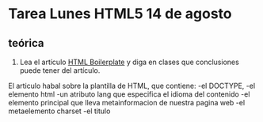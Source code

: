 
# Tarea Lunes HTML5 14 de agosto

## teórica

1. Lea el artículo [HTML Boilerplate](https://www.theodinproject.com/lessons/foundations-html-boilerplate) y diga en clases que conclusiones puede tener del artículo.

El articulo habal sobre la plantilla de HTML, que contiene: 
-el DOCTYPE, 
-el elemento html 
-un atributo lang que especifica el idioma del contenido 
-el elemento principal <head> que lleva metainformacion de nuestra pagina web 
-el metaelemento charset <meta charset="utf-8"> 
-el titulo <title>
-Debajo el body 


2. Vea el video [HTML and CSS for Beginners Part 2: Building your first web page!](https://www.youtube.com/watch?v=V8UAEoOvqFg&list=PL4-IK0AVhVjM0xE0K2uZRvsM7LkIhsPT-&t=93s&ab_channel=KevinPowell) y diga en clases que conclusiones puede tener del video.

3. Lea el artículo [Creating an HTML file](https://www.theodinproject.com/lessons/foundations-html-boilerplate#creating-an-html-file) y diga en clases que conclusiones puede tener del artículo.

Habla de crear una plantilla html, con las intrucciones dadas

4. Lea el artículo [The DOCTYPE](https://www.theodinproject.com/lessons/foundations-html-boilerplate#the-doctype) y diga en clases que conclusiones puede tener del artículo.
<!DOCTYPE html> Cada página HTML comienza con una declaración de tipo de documento

5. Lea el artículo [HTML element](https://www.theodinproject.com/lessons/foundations-html-boilerplate#html-element) y diga en clases que conclusiones puede tener del artículo.
Después de declarar el tipo de documento, debemos proporcionar un <html>elemento. Esto es lo que se conoce como el elemento raíz del documento,


6. Lea el artículo [Head element](https://www.theodinproject.com/lessons/foundations-html-boilerplate#head-element) y diga en clases que conclusiones puede tener del artículo.

El <head>elemento es donde colocamos metainformación importante sobre nuestras páginas web y todo lo necesario para que nuestras páginas web se muestren correctamente en el navegador. 

7. Lea el artículo [Body element](https://www.¿.com/lessons/foundations-html-boilerplate#body-element) y diga en clases que conclusiones puede tener del artículo.

<body> Aquí es donde irá todo el contenido que se mostrará a los usuarios: el texto, las imágenes, las listas, los enlaces, etc.


8. Lea el artículo [Viewing HTML files in the browser](https://www.theodinproject.com/lessons/foundations-html-boilerplate#viewing-html-files-in-the-browser) y diga en clases que conclusiones puede tener del artículo.

Para ver los archivos en el navegador, abrir el terminal donde se encuentra el proyecto que se esta trabajando y escribir: Ubuntu- Navegue hasta el directorio que contiene el archivo y escribagoogle-chrome index.html

9. Lea el artículo [VSCode shortcut](https://www.theodinproject.com/lessons/foundations-html-boilerplate#vscode-shortcut) y diga en clases que conclusiones puede tener del artículo.

Habla del atajo de codigo VSC, escribir ! y enter

10. Lea el video [Building Your First Web Page video](https://youtu.be/V8UAEoOvqFg?list=PL4-IK0AVhVjM0xE0K2uZRvsM7LkIhsPT-&t=93) y diga en clases que conclusiones puede tener del video.

Habla de los comandos basicos:
-el DOCTYPE, 
-el elemento html 
-un atributo lang 
-el elemento principal <head> que lleva metainformacion de nuestra pagina web 
-el metaelemento charset <meta charset="utf-8"> 
-el titulo <title>
-Debajo el body 

11. Realice las actividades de [Assignment](https://www.theodinproject.com/lessons/foundations-html-boilerplate#assignment) y diga en clases que conclusiones puede tener del artículo.

12. Lea el artículo [HTML Encoding Reference for Beginners: Understanding Character Sets](https://www.positioniseverything.net/html-encoding/) y diga en clases que conclusiones puede tener del artículo.

Revisemos todo lo que aprendimos sobre la codificación HTML aquí y ahora:

-Codificación de caracteres HTML
-La codificación de caracteres HTML ayuda a mapear texto y bytes dentro de documentos HTML
-Los autores siempre deben guardar los documentos en codificación HTML UTF-8
-Usar codificación porcentual para direcciones URL
-Compruebe las metadeclaraciones cuando trabaje con XML y XHTML
-Métodos para declarar la codificación de caracteres HTML en HTTP
-Cómo escapar de los caracteres
-Cómo decodificar tus caracteres a su forma anterior

https://www.theodinproject.com/lessons/foundations-html-boilerplate#body-element

13. Lea el artículo [live server extension](https://marketplace.visualstudio.com/items?itemName=ritwickdey.LiveServer) y diga en clases que conclusiones puede tener del artículo. 
El articulo habla sobre la extension live server para linux

14. Lea el artículo [lang](https://developer.mozilla.org/en-US/docs/Web/HTML/Global_attributes/lang) y diga en clases qué conclusiones puede tener del artículo.

El atributo global lang ayuda a definir el idioma de un elemento: el idioma en el que se escriben los elementos no editables o el idioma en el que el usuario debe escribir los elementos editables. 

15. aResponde las preguntas de [Knowledge check](https://www.theodinproject.com/lessons/foundations-html-boilerplate#knowledge-check) y diga en clases que conclusiones puede tener del artículo.

¿Cuál es el propósito de la declaración doctype?  es una declaración de tipo de documento

¿Qué es el elemento HTML? el elemento raíz del documento, contiene todos los demas elementos dek documento 


¿Cuál es el propósito del elemento principal <head>?
El <head>elemento es donde colocamos metainformación importante


¿Cuál es el propósito del elemento del cuerpo <body>?   en el esta todo el contenido que se mostrará a los usuarios: el texto, las imágenes, las listas, los enlaces, etc.

## Práctica

1. Realice el ejercicio [Between Two Sets](https://www.hackerrank.com/challenges/between-two-sets/problem?isFullScreen=false) del portal [HackerRank](https://www.hackerrank.com/dashboard).

2. Haga los `ejercicios del 8 al 10` de los apartados de [c](https://www.hackerrank.com/domains/c), [c++](https://www.hackerrank.com/domains/cpp), [java](https://www.hackerrank.com/domains/java), [python](https://www.hackerrank.com/domains/python), [Ruby](https://www.hackerrank.com/domains/ruby), [SQL](https://www.hackerrank.com/domains/sql), [Linux shell](https://www.hackerrank.com/domains/shell), del portal [HackerRank](https://www.hackerrank.com/dashboard).

3. Crea tu resume haciendo uso de la [plantilla](https://docs.google.com/document/d/1jfUa4HGBDjt2peJPQ0Wg1YhdGkCoSysS6QMT4u8bCic/edit?usp=sharing).

4. Termine los retos plasmados en los ejercicios del `1` al `63` de [Responsive Web Design](https://www.freecodecamp.org/learn/2022/responsive-web-design/), del apartado `Learn HTML Forms by Building a Registration Form` del portal [freeCodeCamp](https://www.freecodecamp.org/learn/).

5. Realizar los ejercicios del portal o aplicativo [Duolingo](https://www.duolingo.com/learn) de la `sección 10` del idioma `inglés`.